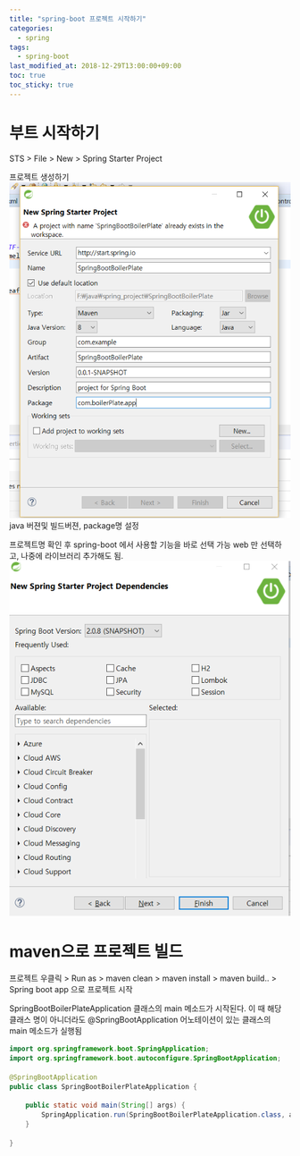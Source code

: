 ```yaml
---
title: "spring-boot 프로젝트 시작하기"
categories:
  - spring
tags:
  - spring-boot
last_modified_at: 2018-12-29T13:00:00+09:00
toc: true
toc_sticky: true
---
```


# 부트 시작하기

STS > File > New > Spring Starter Project

프로젝트 생성하기
![시작하기](/assets/image/spring-boot1.PNG)
java 버젼및 빌드버젼, package명 설정

프로젝트명 확인 후 spring-boot 에서 사용할 기능을 바로 선택 가능
web 만 선택하고, 나중에 라이브러리 추가해도 됨.
![시작하기2](/assets/image/spring-boot2.PNG)

# maven으로 프로젝트 빌드
프로젝트 우클릭 > Run as > maven clean > maven install > maven build.. > Spring boot app 으로 프로젝트 시작

SpringBootBoilerPlateApplication 클래스의 main 메소드가 시작된다.
이 때 해당 클래스 명이 아니더라도 @SpringBootApplication 어노테이션이 있는 클래스의 main 메소드가 실행됨

```java
import org.springframework.boot.SpringApplication;
import org.springframework.boot.autoconfigure.SpringBootApplication;

@SpringBootApplication
public class SpringBootBoilerPlateApplication {

	public static void main(String[] args) {
		SpringApplication.run(SpringBootBoilerPlateApplication.class, args);
	}

}
```
